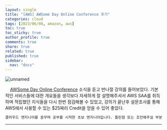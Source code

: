 ```yaml
---
layout: single
title: "[AWS] AWSome Day Online Conference 후기"
categories: cloud
tags: [2023/06/08, amazon, aws]
toc: true
toc_sticky: true
author_profile: true
comments: true
share: true
related: true
published: true
sidebar:
  nav: "docs"
---
```


![unnamed](https://github.com/holeman4110/holeman4110.github.io/assets/124491456/72e1a187-8551-4156-98f7-65073093b756)

&nbsp;&nbsp;&nbsp;&nbsp;[AWSome Day Online Conference](https://aws.amazon.com/ko/events/awsome-day/awsome-day-online/?trkCampaign=awsome-day-online&trk=a58c5b54-3057-4869-b956-1ec715f07fe1&sc_channel=em&mkt_tok=MTEyLVRaTS03NjYAAAGMen0vcBaXw_YUafgSzW0s5ZIxan8dHZIT-RYTIvHCFffnNbU2V9_f5AVTnP3iNjZu_nd7Kogv1iQWTWZ0Jxo3NIUiPh6g_rBqWrPhABdz2GTLx5k73sfe) 소식을 듣고 반나절 강의를 들어보았다. 기본적인 서비스들에 대한 개요들을 생각보다 자세하게 잘 설명해주셔서 AWS SAA를 취득하며 적립했던 지식들을 다시 한번 점검해볼 수 있었고, 강의가 끝난후 설문조사를 통해 AWS에서 사용할 수 있는 $25짜리 Credit을 얻을 수 있어 좋았다.

```bash
클라우드 엔지니어를 꿈꾸며 공부를 시작한 초보 엔지니어입니다. 틀린점 또는 조언해주실 부분이 있으시면 친절하게 댓글 부탁드립니다. 방문해 주셔서 감사합니다 :)
```

---
